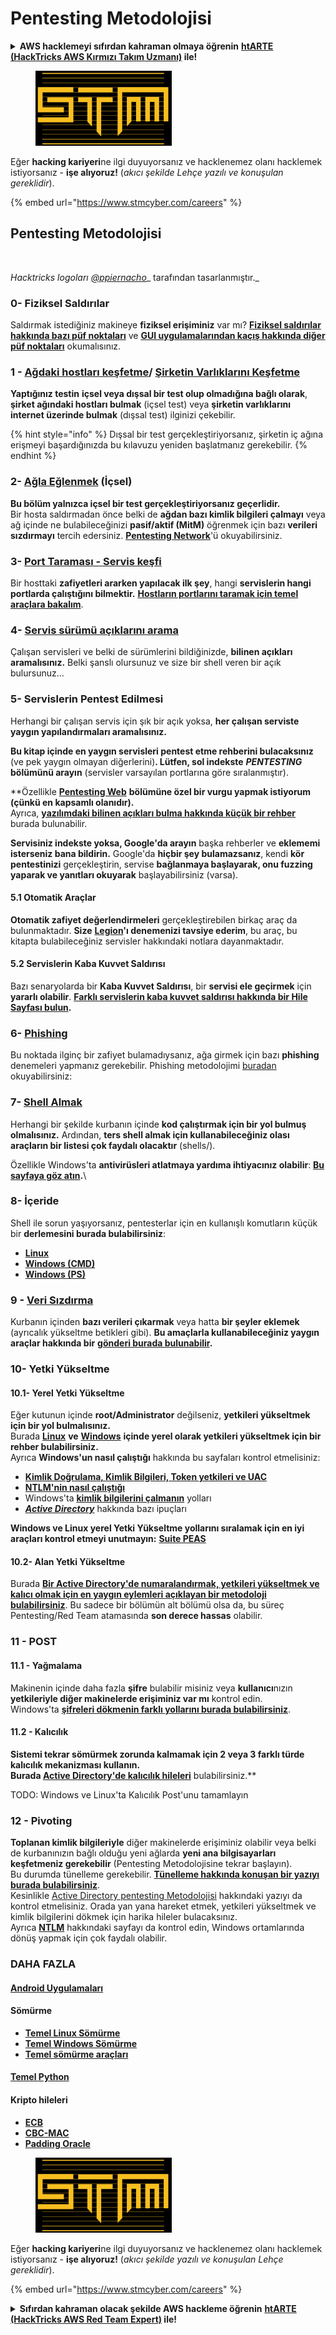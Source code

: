 # Pentesting Metodolojisi

<details>

<summary><strong>AWS hacklemeyi sıfırdan kahraman olmaya öğrenin</strong> <a href="https://training.hacktricks.xyz/courses/arte"><strong>htARTE (HackTricks AWS Kırmızı Takım Uzmanı)</strong></a><strong> ile!</strong></summary>

HackTricks'ı desteklemenin diğer yolları:

* **Şirketinizi HackTricks'te reklamınızı görmek istiyorsanız** veya **HackTricks'i PDF olarak indirmek istiyorsanız** [**ABONELİK PLANLARI**](https://github.com/sponsors/carlospolop)'na göz atın!
* [**Resmi PEASS & HackTricks ürünlerini edinin**](https://peass.creator-spring.com)
* [**PEASS Ailesi'ni**](https://opensea.io/collection/the-peass-family) keşfedin, özel [**NFT'lerimiz**](https://opensea.io/collection/the-peass-family) koleksiyonumuzu
* **Katılın** 💬 [**Discord grubuna**](https://discord.gg/hRep4RUj7f) veya [**telegram grubuna**](https://t.me/peass) veya bizi **Twitter** 🐦 [**@hacktricks\_live**](https://twitter.com/hacktricks\_live)** takip edin.**
* **Hacking püf noktalarınızı paylaşarak PR göndererek HackTricks**](https://github.com/carlospolop/hacktricks) ve [**HackTricks Cloud**](https://github.com/carlospolop/hacktricks-cloud) github depolarına katkıda bulunun.

</details>

<figure><img src="../.gitbook/assets/image (1) (1) (1) (1) (1).png" alt=""><figcaption></figcaption></figure>

Eğer **hacking kariyeri**ne ilgi duyuyorsanız ve hacklenemez olanı hacklemek istiyorsanız - **işe alıyoruz!** (_akıcı şekilde Lehçe yazılı ve konuşulan gereklidir_).

{% embed url="https://www.stmcyber.com/careers" %}

## Pentesting Metodolojisi

<figure><img src="../.gitbook/assets/HACKTRICKS-logo.svg" alt=""><figcaption></figcaption></figure>

_Hacktricks logoları_ [_@ppiernacho_](https://www.instagram.com/ppieranacho/)_ tarafından tasarlanmıştır._

### 0- Fiziksel Saldırılar

Saldırmak istediğiniz makineye **fiziksel erişiminiz** var mı? [**Fiziksel saldırılar hakkında bazı püf noktaları**](../hardware-physical-access/physical-attacks.md) ve [**GUI uygulamalarından kaçış hakkında diğer püf noktaları**](../hardware-physical-access/escaping-from-gui-applications.md) okumalısınız.

### 1 - [Ağdaki hostları keşfetme](pentesting-network/#discovering-hosts)/ [Şirketin Varlıklarını Keşfetme](external-recon-methodology/)

**Yaptığınız testin** **içsel veya dışsal bir test olup olmadığına bağlı olarak**, **şirket ağındaki hostları bulmak** (içsel test) veya **şirketin varlıklarını internet üzerinde bulmak** (dışsal test) ilginizi çekebilir.

{% hint style="info" %}
Dışsal bir test gerçekleştiriyorsanız, şirketin iç ağına erişmeyi başardığınızda bu kılavuzu yeniden başlatmanız gerekebilir.
{% endhint %}

### **2-** [**Ağla Eğlenmek**](pentesting-network/) **(İçsel)**

**Bu bölüm yalnızca içsel bir test gerçekleştiriyorsanız geçerlidir.**\
Bir hosta saldırmadan önce belki de **ağdan bazı kimlik bilgileri çalmayı** veya ağ içinde ne bulabileceğinizi **pasif/aktif (MitM)** öğrenmek için bazı **verileri** **sızdırmayı** tercih edersiniz. [**Pentesting Network**](pentesting-network/#sniffing)'ü okuyabilirsiniz.

### 3- [Port Taraması - Servis keşfi](pentesting-network/#scanning-hosts)

Bir hosttaki **zafiyetleri ararken yapılacak ilk şey**, hangi **servislerin hangi portlarda çalıştığını bilmektir.** [**Hostların portlarını taramak için temel araçlara bakalım**](pentesting-network/#scanning-hosts).

### **4-** [Servis sürümü açıklarını arama](search-exploits.md)

Çalışan servisleri ve belki de sürümlerini bildiğinizde, **bilinen açıkları aramalısınız.** Belki şanslı olursunuz ve size bir shell veren bir açık bulursunuz...

### **5-** Servislerin Pentest Edilmesi

Herhangi bir çalışan servis için şık bir açık yoksa, **her çalışan serviste yaygın yapılandırmaları aramalısınız.**

**Bu kitap içinde en yaygın servisleri pentest etme rehberini bulacaksınız** (ve pek yaygın olmayan diğerlerini)**. Lütfen, sol indekste** _**PENTESTING**_ **bölümünü arayın** (servisler varsayılan portlarına göre sıralanmıştır).

**Özellikle [**Pentesting Web**](../network-services-pentesting/pentesting-web/) **bölümüne özel bir vurgu yapmak istiyorum (çünkü en kapsamlı olanıdır).**\
Ayrıca, [**yazılımdaki bilinen açıkları bulma hakkında küçük bir rehber**](search-exploits.md) burada bulunabilir.

**Servisiniz indekste yoksa, Google'da arayın** başka rehberler ve **eklememi isterseniz bana bildirin.** Google'da **hiçbir şey bulamazsanız**, kendi **kör pentestinizi** gerçekleştirin, servise **bağlanmaya başlayarak, onu fuzzing yaparak ve yanıtları okuyarak** başlayabilirsiniz (varsa).

#### 5.1 Otomatik Araçlar

**Otomatik zafiyet değerlendirmeleri** gerçekleştirebilen birkaç araç da bulunmaktadır. **Size** [**Legion**](https://github.com/carlospolop/legion)**'ı denemenizi tavsiye ederim**, bu araç, bu kitapta bulabileceğiniz servisler hakkındaki notlara dayanmaktadır.

#### **5.2 Servislerin Kaba Kuvvet Saldırısı**

Bazı senaryolarda bir **Kaba Kuvvet Saldırısı**, bir **servisi ele geçirmek** için **yararlı olabilir**. [**Farklı servislerin kaba kuvvet saldırısı hakkında bir Hile Sayfası bulun**](brute-force.md)**.**

### 6- [Phishing](phishing-methodology/)

Bu noktada ilginç bir zafiyet bulamadıysanız, ağa girmek için bazı **phishing** denemeleri yapmanız gerekebilir. Phishing metodolojimi [buradan](phishing-methodology/) okuyabilirsiniz:

### **7-** [**Shell Almak**](shells/)

Herhangi bir şekilde kurbanın içinde **kod çalıştırmak için bir yol bulmuş olmalısınız.** Ardından, **ters shell almak için kullanabileceğiniz olası araçların bir listesi çok faydalı olacaktır** (shells/).

Özellikle Windows'ta **antivirüsleri atlatmaya yardıma ihtiyacınız olabilir**: [**Bu sayfaya göz atın**](../windows-hardening/av-bypass.md)**.**\\

### 8- İçeride

Shell ile sorun yaşıyorsanız, pentesterlar için en kullanışlı komutların küçük bir **derlemesini burada bulabilirsiniz**:

* [**Linux**](../linux-hardening/useful-linux-commands.md)
* [**Windows (CMD)**](../windows-hardening/basic-cmd-for-pentesters.md)
* [**Windows (PS)**](../windows-hardening/basic-powershell-for-pentesters/)

### **9 -** [**Veri Sızdırma**](exfiltration.md)

Kurbanın içinden **bazı verileri çıkarmak** veya hatta **bir şeyler eklemek** (ayrıcalık yükseltme betikleri gibi). **Bu amaçlarla kullanabileceğiniz yaygın araçlar hakkında bir** [**gönderi burada bulunabilir**](exfiltration.md)**.**
### **10- Yetki Yükseltme**

#### **10.1- Yerel Yetki Yükseltme**

Eğer kutunun içinde **root/Administrator** değilseniz, **yetkileri yükseltmek için bir yol bulmalısınız.**\
Burada [**Linux**](../linux-hardening/privilege-escalation/) **ve** [**Windows**](../windows-hardening/windows-local-privilege-escalation/) **içinde yerel olarak yetkileri yükseltmek için bir rehber bulabilirsiniz.**\
Ayrıca **Windows'un nasıl çalıştığı** hakkında bu sayfaları kontrol etmelisiniz:

* [**Kimlik Doğrulama, Kimlik Bilgileri, Token yetkileri ve UAC**](../windows-hardening/authentication-credentials-uac-and-efs/)
* [**NTLM'nin nasıl çalıştığı**](../windows-hardening/ntlm/)
* Windows'ta [**kimlik bilgilerini çalmanın**](https://github.com/carlospolop/hacktricks/blob/master/generic-methodologies-and-resources/broken-reference/README.md) yolları
* [_**Active Directory**_](../windows-hardening/active-directory-methodology/) hakkında bazı ipuçları

**Windows ve Linux yerel Yetki Yükseltme yollarını sıralamak için en iyi araçları kontrol etmeyi unutmayın:** [**Suite PEAS**](https://github.com/carlospolop/privilege-escalation-awesome-scripts-suite)

#### **10.2- Alan Yetki Yükseltme**

Burada [**Bir Active Directory'de numaralandırmak, yetkileri yükseltmek ve kalıcı olmak için en yaygın eylemleri açıklayan bir metodoloji bulabilirsiniz**](../windows-hardening/active-directory-methodology/). Bu sadece bir bölümün alt bölümü olsa da, bu süreç Pentesting/Red Team atamasında **son derece hassas** olabilir.

### 11 - POST

#### **11.1 - Yağmalama**

Makinenin içinde daha fazla **şifre** bulabilir misiniz veya **kullanıcı**nızın **yetkileriyle diğer makinelerde erişiminiz var mı** kontrol edin.\
Windows'ta [**şifreleri dökmenin farklı yollarını burada bulabilirsiniz**](https://github.com/carlospolop/hacktricks/blob/master/generic-methodologies-and-resources/broken-reference/README.md).

#### 11.2 - Kalıcılık

**Sistemi tekrar sömürmek zorunda kalmamak için 2 veya 3 farklı türde kalıcılık mekanizması kullanın.**\
**Burada [**Active Directory'de kalıcılık hileleri**](../windows-hardening/active-directory-methodology/#persistence)** bulabilirsiniz.**

TODO: Windows ve Linux'ta Kalıcılık Post'unu tamamlayın

### 12 - Pivoting

**Toplanan kimlik bilgileriyle** diğer makinelerde erişiminiz olabilir veya belki de kurbanınızın bağlı olduğu yeni ağlarda **yeni ana bilgisayarları keşfetmeniz gerekebilir** (Pentesting Metodolojisine tekrar başlayın).\
Bu durumda tünelleme gerekebilir. [**Tünelleme hakkında konuşan bir yazıyı burada bulabilirsiniz**](tunneling-and-port-forwarding.md).\
Kesinlikle [Active Directory pentesting Metodolojisi](../windows-hardening/active-directory-methodology/) hakkındaki yazıyı da kontrol etmelisiniz. Orada yan yana hareket etmek, yetkileri yükseltmek ve kimlik bilgilerini dökmek için harika hileler bulacaksınız.\
Ayrıca [**NTLM**](../windows-hardening/ntlm/) hakkındaki sayfayı da kontrol edin, Windows ortamlarında dönüş yapmak için çok faydalı olabilir.

### DAHA FAZLA

#### [Android Uygulamaları](../mobile-pentesting/android-app-pentesting/)

#### **Sömürme**

* [**Temel Linux Sömürme**](broken-reference)
* [**Temel Windows Sömürme**](../binary-exploitation/windows-exploiting-basic-guide-oscp-lvl.md)
* [**Temel sömürme araçları**](../binary-exploitation/basic-stack-binary-exploitation-methodology/tools/)

#### [**Temel Python**](python/)

#### **Kripto hileleri**

* [**ECB**](../crypto-and-stego/electronic-code-book-ecb.md)
* [**CBC-MAC**](../crypto-and-stego/cipher-block-chaining-cbc-mac-priv.md)
* [**Padding Oracle**](../crypto-and-stego/padding-oracle-priv.md)

<figure><img src="../.gitbook/assets/image (1) (1) (1) (1) (1).png" alt=""><figcaption></figcaption></figure>

Eğer **hacking kariyeri**ne ilgi duyuyorsanız ve hacklenemez olanı hacklemek istiyorsanız - **işe alıyoruz!** (_akıcı şekilde yazılı ve konuşulan Lehçe gereklidir_).

{% embed url="https://www.stmcyber.com/careers" %}

<details>

<summary><strong>Sıfırdan kahraman olacak şekilde AWS hackleme öğrenin</strong> <a href="https://training.hacktricks.xyz/courses/arte"><strong>htARTE (HackTricks AWS Red Team Expert)</strong></a><strong> ile!</strong></summary>

HackTricks'ı desteklemenin diğer yolları:

* **Şirketinizi HackTricks'te reklamını görmek istiyorsanız veya HackTricks'i PDF olarak indirmek istiyorsanız** [**ABONELİK PLANLARINI**](https://github.com/sponsors/carlospolop) kontrol edin!
* [**Resmi PEASS & HackTricks ürünlerini**](https://peass.creator-spring.com) edinin
* [**PEASS Ailesi'ni**](https://opensea.io/collection/the-peass-family) keşfedin, özel [**NFT'lerimiz**](https://opensea.io/collection/the-peass-family) koleksiyonumuzu
* 💬 **Discord grubuna** katılın veya [**telegram grubuna**](https://t.me/peass) katılın veya bizi **Twitter** 🐦 [**@hacktricks\_live**](https://twitter.com/hacktricks\_live)** takip edin.**
* **Hacking hilelerinizi göndererek HackTricks ve HackTricks Cloud** github depolarına PR'lar gönderin.

</details>
